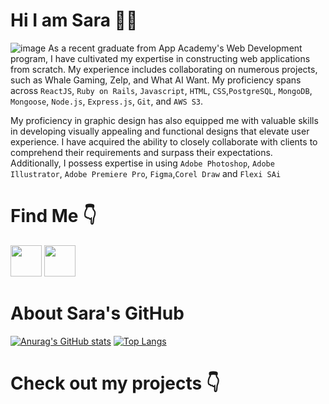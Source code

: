 # Hi I am Sara 👋😀


![image](https://user-images.githubusercontent.com/106133580/234363153-046a76fd-631b-4117-85cb-ac2771caf68a.png)
As a recent graduate from App Academy's Web Development program, I have cultivated my expertise in constructing web applications from scratch. My experience includes collaborating on numerous projects, such as Whale Gaming, Zelp, and What AI Want. My proficiency spans across `ReactJS`, `Ruby on Rails`, `Javascript`, `HTML`, `CSS`,`PostgreSQL`, `MongoDB`, `Mongoose`, `Node.js`, `Express.js`, `Git`, and `AWS S3`.

My proficiency in graphic design has also equipped me with valuable skills in developing visually appealing and functional designs that elevate user experience. I have acquired the ability to closely collaborate with clients to comprehend their requirements and surpass their expectations. Additionally, I possess expertise in using `Adobe Photoshop`, `Adobe Illustrator`, `Adobe Premiere Pro`, `Figma`,`Corel Draw` and `Flexi SAi`

# Find Me 👇
<a href="https://www.linkedin.com/in/sara-ryu-798165261/"><img src="https://www.freeiconspng.com/uploads/linkedin-logo-3.png" width="50" /></a>
<a href ="https://wellfound.com/u/sara-ryu"><img src="https://pbs.twimg.com/profile_images/1592590479065075713/JKdDlBeu_400x400.jpg" width="50"/></a>



# About Sara's GitHub 

[![Anurag's GitHub stats](https://github-readme-stats.vercel.app/api?username=useNavigate)](https://github.com/anuraghazra/github-readme-stats)
[![Top Langs](https://github-readme-stats.vercel.app/api/top-langs/?username=useNavigate&layout=compact)](https://github.com/anuraghazra/github-readme-stats)

<!-- # Check Out My Projects 
[![Readme Card](https://github-readme-stats.vercel.app/api/pin/?username=useNavigate&repo=Zelp)](https://github.com/useNavigate/Zelp)
[![Readme Card](https://github-readme-stats.vercel.app/api/pin/?username=useNavigate&repo=Whale_Gaming_Javascript_Project)](https://github.com/useNavigate/Whale_Gaming_Javascript_Project)
[![Readme Card](https://github-readme-stats.vercel.app/api/pin/?username=smuushi&repo=What-AI-Want)](https://github.com/smuushi/What-AI-Want)
 -->

# Check out my projects 👇

<!-- **useNavigate/useNavigate** is a ✨ _special_ ✨ repository because its `README.md` (this file) appears on your GitHub profile.

Here are some ideas to get you started:

- 🔭 I’m currently working on ...
- 🌱 I’m currently learning ...
- 👯 I’m looking to collaborate on ...
- 🤔 I’m looking for help with ...
- 💬 Ask me about ...
- 📫 How to reach me: ...
- 😄 Pronouns: ...
- ⚡ Fun fact: ...
--> 
